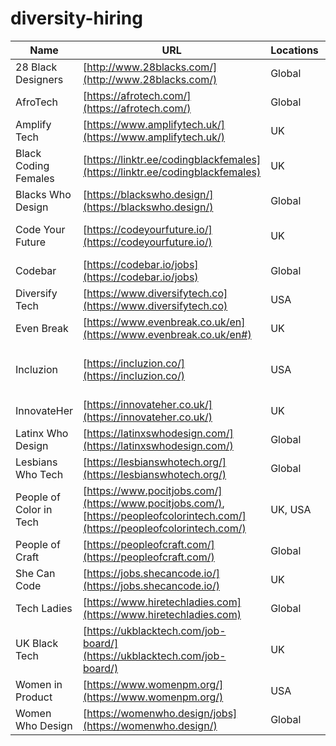 # diversity-hiring

| Name                    | URL                                                                                                                            | Locations | Twitter                                                                    | Keywords                    | Area    | Type      | Notes              |
| ----------------------- | ------------------------------------------------------------------------------------------------------------------------------ | --------- | -------------------------------------------------------------------------- | --------------------------- | ------- | --------- | ------------------ |
| 28 Black Designers      | [http://www.28blacks.com/](http://www.28blacks.com/)                                                                           | Global    |                                                                            | Black                       | Design  | Directory |                    |
| AfroTech                | [https://afrotech.com/](https://afrotech.com/)                                                                                 | Global    | [https://twitter.com/afrotech](https://twitter.com/afrotech)               | Black                       | Tech    | General   |                    |
| Amplify Tech            | [https://www.amplifytech.uk/](https://www.amplifytech.uk/)                                                                     | UK        | [https://twitter.com/amplifytechuk](https://twitter.com/amplifytechuk)     | BAME                        | Tech    | Directory |                    |
| Black Coding Females    | [https://linktr.ee/codingblackfemales](https://linktr.ee/codingblackfemales)                                                   | UK        | [https://twitter.com/codingblackfems](https://twitter.com/codingblackfems) | Black women                 | Tech    | Job board |                    |
| Blacks Who Design       | [https://blackswho.design/](https://blackswho.design/)                                                                         | Global    | [https://twitter.com/blackswhodesign](https://twitter.com/blackswhodesign) | Black                       | Design  | Directory |                    |
| Code Your Future        | [https://codeyourfuture.io/](https://codeyourfuture.io/)                                                                       | UK        | [https://twitter.com/CodeYourFuture](https://twitter.com/CodeYourFuture)   | Refugees, General Diversity | Tech    | Job board |                    |
| Codebar                 | [https://codebar.io/jobs](https://codebar.io/jobs)                                                                             | Global    | [https://twitter.com/codebar](https://twitter.com/codebar)                 | General Diversity           | Tech    | Job board |                    |
| Diversify Tech          | [https://www.diversifytech.co](https://www.diversifytech.co)                                                                   | USA       | [https://twitter.com/DiversifyTechCo](https://twitter.com/DiversifyTechCo) | General Diversity           | Tech    | Job board |                    |
| Even Break              | [https://www.evenbreak.co.uk/en](https://www.evenbreak.co.uk/en#)                                                              | UK        | [https://twitter.com/evenbreak](https://twitter.com/evenbreak)             | Disablility                 | Tech    | Job board |                    |
| Incluzion               | [https://incluzion.co/](https://incluzion.co/)                                                                                 | USA       | [https://twitter.com/incluzion](https://twitter.com/incluzion)             | Black, Latinx, (all?) Women | Tech    | Job board |                    |
| InnovateHer             | [https://innovateher.co.uk/](https://innovateher.co.uk/)                                                                       | UK        | [https://twitter.com/innovateheruk](https://twitter.com/innovateheruk)     | Women, Girls                | Tech    | Job board |                    |
| Latinx Who Design       | [https://latinxswhodesign.com/](https://latinxswhodesign.com/)                                                                 | Global    | [https://twitter.com/latinxsdesign](https://twitter.com/latinxsdesign)     | Latinx                      | Design  | Directory |                    |
| Lesbians Who Tech       | [https://lesbianswhotech.org/](https://lesbianswhotech.org/)                                                                   | Global    | [https://twitter.com/lesbiantech](https://twitter.com/lesbiantech)         | LGBTQ+ women                | Tech    | Job board |                    |
| People of Color in Tech | [https://www.pocitjobs.com/](https://www.pocitjobs.com/), [https://peopleofcolorintech.com/](https://peopleofcolorintech.com/) | UK, USA   | [https://twitter.com/pocintech](https://twitter.com/pocintech)             | PoC                         | Tech    | Job board |                    |
| People of Craft         | [https://peopleofcraft.com/](https://peopleofcraft.com/)                                                                       | Global    | [https://twitter.com/peopleofcraft\_](https://twitter.com/PeopleOfCraft)   | Diversity                   | Design  | Directory |                    |
| She Can Code            | [https://jobs.shecancode.io/](https://jobs.shecancode.io/)                                                                     | UK        | [https://twitter.com/SheCanCodeHQ](https://twitter.com/SheCanCodeHQ)       | Women                       | Tech    | Job board |                    |
| Tech Ladies             | [https://www.hiretechladies.com](https://www.hiretechladies.com)                                                               | Global    | [https://twitter.com/jointechladies](https://twitter.com/jointechladies)   | Women                       | Tech    | Job board |                    |
| UK Black Tech           | [https://ukblacktech.com/job-board/](https://ukblacktech.com/job-board/)                                                       | UK        | [https://twitter.com/UKBlackTech](https://twitter.com/UKBlackTech)         | Black                       | Tech    | Job board |                    |
| Women in Product        | [https://www.womenpm.org/](https://www.womenpm.org/)                                                                           | USA       | [https://twitter.com/womenpm](https://twitter.com/womenpm)                 | Women                       | Product | Job board |                    |
| Women Who Design        | [https://womenwho.design/jobs](https://womenwho.design/)                                                                       | Global    | [https://twitter.com/womenwhodesign](https://twitter.com/womenwhodesign)   | Women                       | Design  | Directory |
